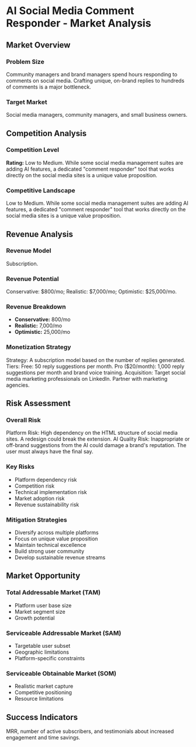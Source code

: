 # AI Social Media Comment Responder - Market Analysis

## Market Overview

### Problem Size
Community managers and brand managers spend hours responding to comments on social media. Crafting unique, on-brand replies to hundreds of comments is a major bottleneck.

### Target Market
Social media managers, community managers, and small business owners.

## Competition Analysis

### Competition Level
**Rating:** Low to Medium. While some social media management suites are adding AI features, a dedicated "comment responder" tool that works directly on the social media sites is a unique value proposition.

### Competitive Landscape
Low to Medium. While some social media management suites are adding AI features, a dedicated "comment responder" tool that works directly on the social media sites is a unique value proposition.

## Revenue Analysis

### Revenue Model
Subscription.

### Revenue Potential
Conservative: $800/mo; Realistic: $7,000/mo; Optimistic: $25,000/mo.

### Revenue Breakdown
- **Conservative:** 800/mo
- **Realistic:** 7,000/mo
- **Optimistic:** 25,000/mo

### Monetization Strategy
Strategy: A subscription model based on the number of replies generated. Tiers: Free: 50 reply suggestions per month. Pro ($20/month): 1,000 reply suggestions per month and brand voice training. Acquisition: Target social media marketing professionals on LinkedIn. Partner with marketing agencies.

## Risk Assessment

### Overall Risk
Platform Risk: High dependency on the HTML structure of social media sites. A redesign could break the extension. AI Quality Risk: Inappropriate or off-brand suggestions from the AI could damage a brand's reputation. The user must always have the final say.

### Key Risks
- Platform dependency risk
- Competition risk
- Technical implementation risk
- Market adoption risk
- Revenue sustainability risk

### Mitigation Strategies
- Diversify across multiple platforms
- Focus on unique value proposition
- Maintain technical excellence
- Build strong user community
- Develop sustainable revenue streams

## Market Opportunity

### Total Addressable Market (TAM)
- Platform user base size
- Market segment size
- Growth potential

### Serviceable Addressable Market (SAM)
- Targetable user subset
- Geographic limitations
- Platform-specific constraints

### Serviceable Obtainable Market (SOM)
- Realistic market capture
- Competitive positioning
- Resource limitations

## Success Indicators
MRR, number of active subscribers, and testimonials about increased engagement and time savings.
